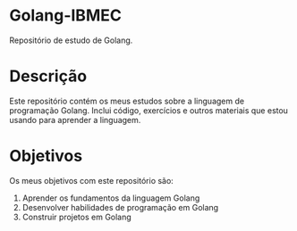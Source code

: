 # Golang-IBMEC
Repositório de estudo de Golang.

# Descrição
Este repositório contém os meus estudos sobre a linguagem de programação Golang. Inclui código, exercícios e outros materiais que estou usando para aprender a linguagem.

# Objetivos
Os meus objetivos com este repositório são:

1. Aprender os fundamentos da linguagem Golang
2. Desenvolver habilidades de programação em Golang
3. Construir projetos em Golang
